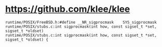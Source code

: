 # https://github.com/klee/klee

```console
runtime/POSIX/FreeBSD.h:#define	__NR_sigprocmask	SYS_sigprocmask
runtime/POSIX/stubs.c:int sigprocmask(int how, const sigset_t *set, sigset_t *oldset)
runtime/POSIX/stubs.c:int sigprocmask(int how, const sigset_t *set, sigset_t *oldset) {

```
